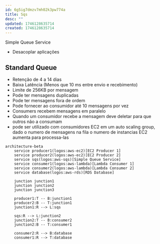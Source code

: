 ```yaml
---
id: 6g5ig7dmzv7mh02k3pw774a
title: Sqs
desc: ""
updated: 1746128635714
created: 1746128635714
---
```


Simple Queue Service

- Desacoplar aplicações

## Standard Queue

- Retenção de 4 a 14 dias
- Baixa Latência (Menos que 10 ms entre envio e recebimento)
- Limite de 256KB por mensagem
- Pode ter mensagens duplicadas
- Pode ter mensagens fora de ordem
- Pode fornecer ao consumidor até 10 mensagens por vez
- Consumers recebem mensagens em paralelo
- Quando um consumidor recebe a mensagem deve deletar para que outros não a consumam
- pode ser utilizado com consumidores EC2 em um auto scaling group, dado o numero de mensagens na fila o numero de instancias EC2 aumenta para processa-las

```mermaid
architecture-beta
    service producer1(logos:aws-ec2)[EC2 Producer 1]
    service producer2(logos:aws-ec2)[EC2 Producer 2]
    service sqs(logos:aws-sqs)[Simple Queue Service]
    service consumer1(logos:aws-lambda)[Lambda Consumer 1]
    service consumer2(logos:aws-lambda)[Lambda Consumer 2]
    service database(logos:aws-rds)[RDS Database]

    junction junction1
    junction junction2
    junction junction3

    producer1:T -- B:junction1
    producer2:B -- T:junction1
    junction1:R --> L:sqs

    sqs:R --> L:junction2
    junction2:T -- B:consumer2
    junction2:B -- T:consumer1

    consumer2:R --> B:database
    consumer1:R --> T:database
```

